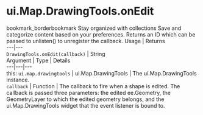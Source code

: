  
#  ui.Map.DrawingTools.onEdit
bookmark_borderbookmark Stay organized with collections  Save and categorize content based on your preferences.
Returns an ID which can be passed to unlisten() to unregister the callback.
Usage | Returns  
---|---  
`DrawingTools.onEdit(callback)` | String  
Argument | Type | Details  
---|---|---  
this: `ui.map.drawingtools` | ui.Map.DrawingTools | The ui.Map.DrawingTools instance.  
`callback` | Function | The callback to fire when a shape is edited. The callback is passed three parameters: the edited ee.Geometry, the GeometryLayer to which the edited geometry belongs, and the ui.Map.DrawingTools widget that the event listener is bound to.  
